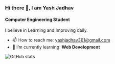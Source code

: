 ### Hi there 👋, I am Yash Jadhav
#### Computer Engineering Student 

I believe in Learning and Improving daily.

- 📫 How to reach me: yashjadhav361@gmail.com 
- 🌱 I’m currently learning: **Web Development**


 

![GitHub stats](https://github-readme-stats.vercel.app/api?username=yashjadhav0220&show_icons=true)  





